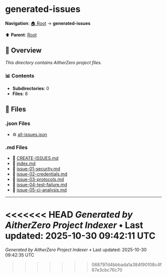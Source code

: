 # generated-issues

**Navigation**: [🏠 Root](../index.md) → **generated-issues**

⬆️ **Parent**: [Root](../index.md)

## 📖 Overview

*This directory contains AitherZero project files.*

### 📊 Contents

- **Subdirectories**: 0
- **Files**: 8

## 📄 Files

### .json Files

- ⚙️ [all-issues.json](./all-issues.json)

### .md Files

- 📝 [CREATE-ISSUES.md](./CREATE-ISSUES.md)
- 📝 [index.md](./index.md)
- 📝 [issue-01-security.md](./issue-01-security.md)
- 📝 [issue-02-credentials.md](./issue-02-credentials.md)
- 📝 [issue-03-protocols.md](./issue-03-protocols.md)
- 📝 [issue-04-test-failure.md](./issue-04-test-failure.md)
- 📝 [issue-05-ci-analysis.md](./issue-05-ci-analysis.md)

---

<<<<<<< HEAD
*Generated by AitherZero Project Indexer* • Last updated: 2025-10-30 09:42:11 UTC
=======
*Generated by AitherZero Project Indexer* • Last updated: 2025-10-30 09:42:35 UTC
>>>>>>> 068797d4bbbada1a384f90108c4f67e3cbc76c70

